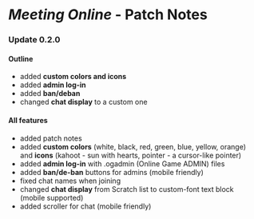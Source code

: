 # *Meeting Online* - Patch Notes
### Update 0.2.0
#### Outline
- added **custom colors and icons**
- added **admin log-in**
- added **ban/deban**
- changed **chat display** to a custom one
#### All features
- added patch notes
- added **custom colors** (white, black, red, green, blue, yellow, orange) and **icons** (kahoot - sun with hearts, pointer - a cursor-like pointer)
- added **admin log-in** with .ogadmin (Online Game ADMIN) files
- added **ban/de-ban** buttons for admins (mobile friendly)
- fixed chat names when joining
- changed **chat display** from Scratch list to custom-font text block (mobile supported)
- added scroller for chat (mobile friendly)
